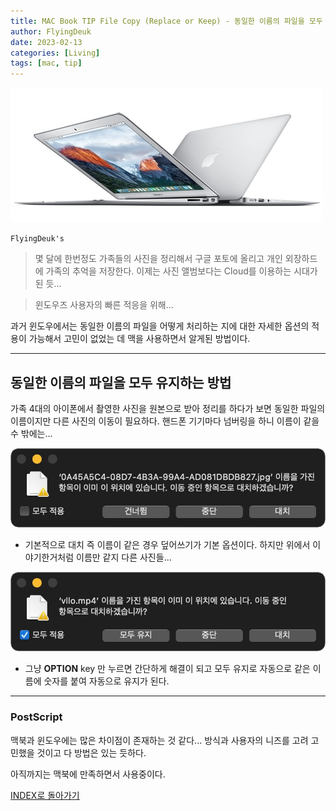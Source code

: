 ```yaml
---
title: MAC Book TIP File Copy (Replace or Keep) - 동일한 이름의 파일을 모두 유지하는 방법(Feat. Option Key)
author: FlyingDeuk
date: 2023-02-13
categories: [Living]
tags: [mac, tip]
---
```


![macbook](/img/living/macbook/macbook.jpg)


`FlyingDeuk's`
> 몇 달에 한번정도 가족들의 사진을 정리해서 구글 포토에 올리고 개인 외장하드에 가족의 추억을 저장한다. 이제는 사진 앨범보다는 Cloud를 이용하는 시대가 된 듯... 

> 윈도우즈 사용자의 빠른 적응을 위해...

과거 윈도우에서는 동일한 이름의 파일을 어떻게 처리하는 지에 대한 자세한 옵션의 적용이 가능해서 고민이 없었는 데 맥을 사용하면서 알게된 방법이다. 

------------

## 동일한 이름의 파일을 모두 유지하는 방법
가족 4대의 아이폰에서 촬영한 사진을 원본으로 받아 정리를 하다가 보면 동일한 파일의 이름이지만 다른 사진의 이동이 필요하다. 핸드폰 기기마다 넘버링을 하니 이름이 같을 수 밖에는...


![macbook](/img/living/macbook/maccopy1.png)
- 기본적으로 대치 즉 이름이 같은 경우 덮어쓰기가 기본 옵션이다. 하지만 위에서 이야기한거처럼 이름만 같지 다른 사진들...

![macbook](/img/living/macbook/maccopy2.png)
- 그냥 **OPTION** key 만 누르면 간단하게 해결이 되고 모두 유지로 자동으로 같은 이름에 숫자를 붙여 자동으로 유지가 된다. 


---------------

### PostScript
맥북과 윈도우에는 많은 차이점이 존재하는 것 같다... 방식과 사용자의 니즈를 고려 고민했을 것이고 다 방법은 있는 듯하다. 

아직까지는 맥북에 만족하면서 사용중이다. 


[INDEX로 돌아가기](/posts/Macbook/)
